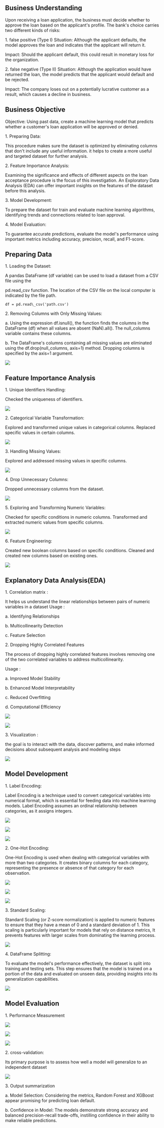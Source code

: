 
## Business Understanding

Upon receiving a loan application, the business must decide whether to approve the loan based on the applicant's profile. The bank's choice carries two different kinds of risks:

1\. false positive (Type I) Situation: Although the applicant defaults, the model approves the loan and indicates that the applicant will return it.

Impact: Should the applicant default, this could result in monetary loss for the organization.

2\. false negative (Type II) Situation: Although the application would have returned the loan, the model predicts that the applicant would default and be rejected.

Impact: The company loses out on a potentially lucrative customer as a result, which causes a decline in business.

## Business Objective

Objective: Using past data, create a machine learning model that predicts whether a customer's loan application will be approved or denied.

1\. Preparing Data:

This procedure makes sure the dataset is optimized by eliminating columns that don't include any useful information. it helps to create a more useful and targeted dataset for further analysis.

2\. Feature Importance Analysis:

Examining the significance and effects of different aspects on the loan acceptance procedure is the focus of this investigation. An Exploratory Data Analysis (EDA) can offer important insights on the features of the dataset before this analysis.

3\. Model Development:

To prepare the dataset for train and evaluate machine learning algorithms, identifying trends and connections related to loan approval.

4\. Model Evaluation:

To guarantee accurate predictions, evaluate the model's performance using important metrics including accuracy, precision, recall, and F1-score.

## Preparing Data

1\. Loading the Dataset:

A pandas DataFrame (df variable) can be used to load a dataset from a CSV file using the 

pd.read_csv function. The location of the CSV file on the local computer is indicated by the file path.

```
df = pd.read\_csv('path.csv')
```

2\. Removing Columns with Only Missing Values:

a. Using the expression df.isnull(), the function finds the columns in the DataFrame (df) when all values are absent (NaN).all(). The null_columns variable contains these columns.

b. The DataFrame's columns containing all missing values are eliminated using the df.drop(null_columns, axis=1) method. Dropping columns is specified by the axis=1 argument.

![](https://github.com/robbytbg/Loan-Prediction/blob/main/related%20images/Aspose.Words.099c35ca-c154-49a0-ac1d-53091fb8b316.004.png)

## Feature Importance Analysis

1\. Unique Identifiers Handling:

Checked the uniqueness of identifiers.

![](https://github.com/robbytbg/Loan-Prediction/blob/main/related%20images/Aspose.Words.099c35ca-c154-49a0-ac1d-53091fb8b316.005.png)

2\. Categorical Variable Transformation:

Explored and transformed unique values in categorical columns. Replaced specific values in certain columns.

![](https://github.com/robbytbg/Loan-Prediction/blob/main/related%20images/Aspose.Words.099c35ca-c154-49a0-ac1d-53091fb8b316.006.png)

3\. Handling Missing Values:

Explored and addressed missing values in specific columns.

![](https://github.com/robbytbg/Loan-Prediction/blob/main/related%20images/Aspose.Words.099c35ca-c154-49a0-ac1d-53091fb8b316.007.png)

4\. Drop Unnecessary Columns:

Dropped unnecessary columns from the dataset.

![](https://github.com/robbytbg/Loan-Prediction/blob/main/related%20images/Aspose.Words.099c35ca-c154-49a0-ac1d-53091fb8b316.008.png)

5\. Exploring and Transforming Numeric Variables:

Checked for specific conditions in numeric columns. Transformed and extracted numeric values from specific columns.

![](https://github.com/robbytbg/Loan-Prediction/blob/main/related%20images/Aspose.Words.099c35ca-c154-49a0-ac1d-53091fb8b316.009.png)

6\. Feature Engineering:

Created new boolean columns based on specific conditions. Cleaned and created new columns based on existing ones.

![](https://github.com/robbytbg/Loan-Prediction/blob/main/related%20images/Aspose.Words.099c35ca-c154-49a0-ac1d-53091fb8b316.010.png)

## Explanatory Data Analysis(EDA)

1\. Correlation matrix :

It helps us understand the linear relationships between pairs of numeric variables in a dataset Usage :

a. Identifying Relationships

b. Multicollinearity Detection

c. Feature Selection

2\. Dropping Highly Correlated Features

The process of dropping highly correlated features involves removing one of the two correlated variables to address multicollinearity.

Usage :

a. Improved Model Stability

b. Enhanced Model Interpretability

c. Reduced Overfitting

d. Computational Efficiency

![](https://github.com/robbytbg/Loan-Prediction/blob/main/related%20images/Aspose.Words.099c35ca-c154-49a0-ac1d-53091fb8b316.011.png)

![](https://github.com/robbytbg/Loan-Prediction/blob/main/related%20images/Aspose.Words.099c35ca-c154-49a0-ac1d-53091fb8b316.012.png)

3\. Visualization :

the goal is to interact with the data, discover patterns, and make informed decisions about subsequent analysis and modeling steps

![](https://github.com/robbytbg/Loan-Prediction/blob/main/related%20images/Aspose.Words.099c35ca-c154-49a0-ac1d-53091fb8b316.013.jpeg)

## Model Development

1\. Label Encoding:

   Label Encoding is a technique used to convert categorical variables into numerical format, which is essential for feeding data into machine learning models. Label Encoding assumes an ordinal relationship between categories, as it assigns integers.
   
![](https://github.com/robbytbg/Loan-Prediction/blob/main/related%20images/Aspose.Words.099c35ca-c154-49a0-ac1d-53091fb8b316.014.png)

![](https://github.com/robbytbg/Loan-Prediction/blob/main/related%20images/Aspose.Words.099c35ca-c154-49a0-ac1d-53091fb8b316.015.png)

![](https://github.com/robbytbg/Loan-Prediction/blob/main/related%20images/Aspose.Words.099c35ca-c154-49a0-ac1d-53091fb8b316.016.png)

2\. One-Hot Encoding:

   One-Hot Encoding is used when dealing with categorical variables with more than two categories. It creates binary columns for each category, representing the presence or absence of that category for each observation.
   
![](https://github.com/robbytbg/Loan-Prediction/blob/main/related%20images/Aspose.Words.099c35ca-c154-49a0-ac1d-53091fb8b316.017.png)

![](https://github.com/robbytbg/Loan-Prediction/blob/main/related%20images/Aspose.Words.099c35ca-c154-49a0-ac1d-53091fb8b316.018.png)

![](https://github.com/robbytbg/Loan-Prediction/blob/main/related%20images/Aspose.Words.099c35ca-c154-49a0-ac1d-53091fb8b316.019.png)

3\. Standard Scaling:

   Standard Scaling (or Z-score normalization) is applied to numeric features to ensure that they have a mean of 0 and a standard deviation of 1. This scaling is particularly important for models that rely on distance metrics, It prevents features with larger scales from dominating the learning process.

![](https://github.com/robbytbg/Loan-Prediction/blob/main/related%20images/Aspose.Words.099c35ca-c154-49a0-ac1d-53091fb8b316.020.png)

4\. DataFrame Splitting:

   To evaluate the model's performance effectively, the dataset is split into training and testing sets. This step ensures that the model is trained on a portion of the data and evaluated on unseen data, providing insights into its generalization capabilities.

![](https://github.com/robbytbg/Loan-Prediction/blob/main/related%20images/Aspose.Words.099c35ca-c154-49a0-ac1d-53091fb8b316.021.png)


## Model Evaluation

1\. Performance Measurement

![](https://github.com/robbytbg/Loan-Prediction/blob/main/related%20images/Aspose.Words.099c35ca-c154-49a0-ac1d-53091fb8b316.022.png) 

![](https://github.com/robbytbg/Loan-Prediction/blob/main/related%20images/Aspose.Words.099c35ca-c154-49a0-ac1d-53091fb8b316.023.png)

![](https://github.com/robbytbg/Loan-Prediction/blob/main/related%20images/Aspose.Words.099c35ca-c154-49a0-ac1d-53091fb8b316.024.png)


2\. cross-validation:

Its primary purpose is to assess how well a model will generalize to an independent dataset

![](https://github.com/robbytbg/Loan-Prediction/blob/main/related%20images/Aspose.Words.099c35ca-c154-49a0-ac1d-53091fb8b316.025.png)

3\. Output summarization

a. Model Selection: Considering the metrics, Random Forest and XGBoost appear promising for predicting loan default.

b. Confidence in Model: The models demonstrate strong accuracy and balanced precision-recall trade-offs, instilling  confidence in their ability to make reliable predictions.



